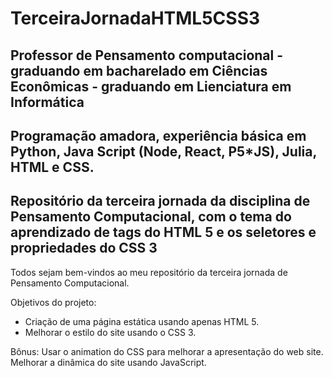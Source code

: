 # TerceiraJornadaHTML5CSS3
## Professor de Pensamento computacional -  graduando em bacharelado em Ciências Econômicas - graduando em Lienciatura em Informática
## Programação amadora, experiência básica em Python, Java Script (Node, React, P5*JS), Julia, HTML e CSS.
## Repositório da terceira jornada da disciplina de Pensamento Computacional, com o tema do aprendizado de tags do HTML 5 e os seletores e propriedades do CSS 3

Todos sejam bem-vindos ao meu repositório da terceira jornada de Pensamento Computacional.

Objetivos do projeto:

- Criação de uma página estática usando apenas HTML 5.
- Melhorar o estilo do site usando o CSS 3.


Bônus:
Usar o animation do CSS para melhorar a apresentação do web site.
Melhorar a dinâmica do site usando JavaScript.

